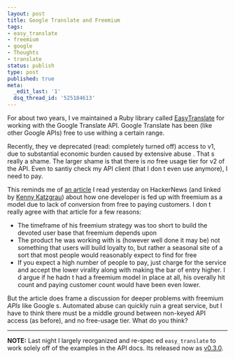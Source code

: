 ```yaml
---
layout: post
title: Google Translate and Freemium
tags:
- easy_translate
- freemium
- google
- Thoughts
- translate
status: publish
type: post
published: true
meta:
  _edit_last: '1'
  dsq_thread_id: '525184613'
---
```

For about two years, I ve maintained a Ruby library called <a href="https://github.com/seejohnrun/easy_translate">EasyTranslate</a> for working with the Google Translate API. Google Translate has been (like other Google APIs) free to use withing a certain range.

Recently, they ve deprecated (read: completely turned off) access to v1, due to  substantial economic burden caused by extensive abuse . That s really a shame. The larger shame is that there is <em>no</em> free usage tier for v2 of the API. Even to santiy check my API client (that I don t even use anymore), I need to pay.

This reminds me of <a href="http://www.tylernichols.com/web-development/i-am-done-with-the-freemium-business-model">an article</a> I read yesterday on HackerNews (and linked by <a href="http://codefury.net/">Kenny Katzgrau</a>) about how one developer is fed up with freemium as a model due to lack of conversion from free to paying customers. I don t really agree with that article for a few reasons:
<ul>
	<li>The timeframe of his freemium strategy was too short to build the devoted user base that freemium depends upon</li>
	<li>The product he was working with is (however well done it may be) not something that users will build loyalty to, but rather a seasonal site of a sort that most people would reasonably expect to find for free</li>
	<li>If you expect a high number of people to pay, just charge for the service and accept the lower virality along with making the bar of entry higher. I d argue if he hadn t had a freemium model in place at all, his overally hit count and paying customer count would have been even lower.</li>
</ul>
But the article does frame a discussion for deeper problems with freemium <em>APIs</em> like Google s. Automated abuse can quickly ruin a great service, but I have to think there must be a middle ground between non-keyed API access (as before), and no free-usage tier. What do you think?

---

__NOTE:__ Last night I largely reorganized and re-spec ed
`easy_translate` to work solely off of the examples in the API docs.  Its released now as
<a href="https://rubygems.org/gems/easy_translate/versions/0.3.0">v0.3.0</a>.

